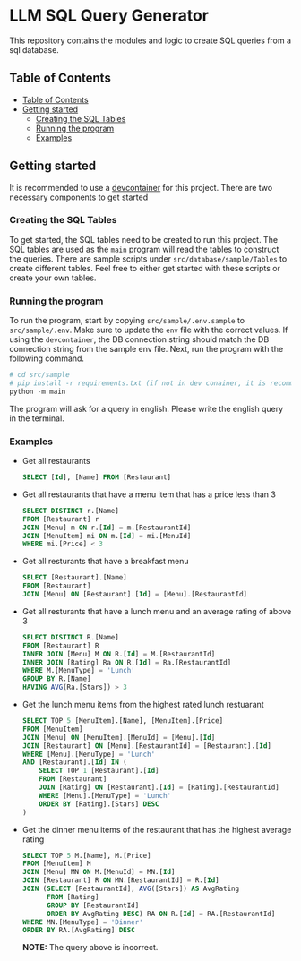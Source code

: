 # LLM SQL Query Generator <!-- omit in toc -->

This repository contains the modules and logic to create SQL queries from a sql database.

## Table of Contents

- [Table of Contents](#table-of-contents)
- [Getting started](#getting-started)
  - [Creating the SQL Tables](#creating-the-sql-tables)
  - [Running the program](#running-the-program)
  - [Examples](#examples)


## Getting started

It is recommended to use a [devcontainer](https://code.visualstudio.com/docs/devcontainers/containers) for this project.
There are two necessary components to get started

### Creating the SQL Tables

To get started, the SQL tables need to be created to run this project.
The SQL tables are used as the `main` program will read the tables to construct the queries.
There are sample scripts under `src/database/sample/Tables` to create different tables.
Feel free to either get started with these scripts or create your own tables.

### Running the program

To run the program, start by copying `src/sample/.env.sample` to `src/sample/.env`.
Make sure to update the `env` file with the correct values.
If using the `devcontainer`, the DB connection string should match the DB connection string from the sample env file.
Next, run the program with the following command.

```python
# cd src/sample
# pip install -r requirements.txt (if not in dev conainer, it is recommended to use a virtual environment)
python -m main
```

The program will ask for a query in english. Please write the english query in the terminal.

### Examples

- Get all restaurants

  ```sql
  SELECT [Id], [Name] FROM [Restaurant]
  ```

- Get all restaurants that have a menu item that has a price less than 3

  ```sql
  SELECT DISTINCT r.[Name] 
  FROM [Restaurant] r 
  JOIN [Menu] m ON r.[Id] = m.[RestaurantId] 
  JOIN [MenuItem] mi ON m.[Id] = mi.[MenuId] 
  WHERE mi.[Price] < 3
  ```

- Get all resturants that have a breakfast menu

  ```sql
  SELECT [Restaurant].[Name]
  FROM [Restaurant]
  JOIN [Menu] ON [Restaurant].[Id] = [Menu].[RestaurantId]
  ```

- Get all resturants that have a lunch menu and an average rating of above 3

  ```sql
  SELECT DISTINCT R.[Name]
  FROM [Restaurant] R
  INNER JOIN [Menu] M ON R.[Id] = M.[RestaurantId]
  INNER JOIN [Rating] Ra ON R.[Id] = Ra.[RestaurantId]
  WHERE M.[MenuType] = 'Lunch'
  GROUP BY R.[Name]
  HAVING AVG(Ra.[Stars]) > 3
  ```

- Get the lunch menu items from the highest rated lunch restuarant

  ```sql
  SELECT TOP 5 [MenuItem].[Name], [MenuItem].[Price]
  FROM [MenuItem]
  JOIN [Menu] ON [MenuItem].[MenuId] = [Menu].[Id]
  JOIN [Restaurant] ON [Menu].[RestaurantId] = [Restaurant].[Id]
  WHERE [Menu].[MenuType] = 'Lunch' 
  AND [Restaurant].[Id] IN (
      SELECT TOP 1 [Restaurant].[Id]
      FROM [Restaurant]
      JOIN [Rating] ON [Restaurant].[Id] = [Rating].[RestaurantId]
      WHERE [Menu].[MenuType] = 'Lunch'
      ORDER BY [Rating].[Stars] DESC
  )
  ```

- Get the dinner menu items of the restaurant that has the highest average rating

  ```sql
  SELECT TOP 5 M.[Name], M.[Price]
  FROM [MenuItem] M
  JOIN [Menu] MN ON M.[MenuId] = MN.[Id]
  JOIN [Restaurant] R ON MN.[RestaurantId] = R.[Id]
  JOIN (SELECT [RestaurantId], AVG([Stars]) AS AvgRating
        FROM [Rating]
        GROUP BY [RestaurantId]
        ORDER BY AvgRating DESC) RA ON R.[Id] = RA.[RestaurantId]
  WHERE MN.[MenuType] = 'Dinner'
  ORDER BY RA.[AvgRating] DESC
  ```

  **NOTE:** The query above is incorrect.